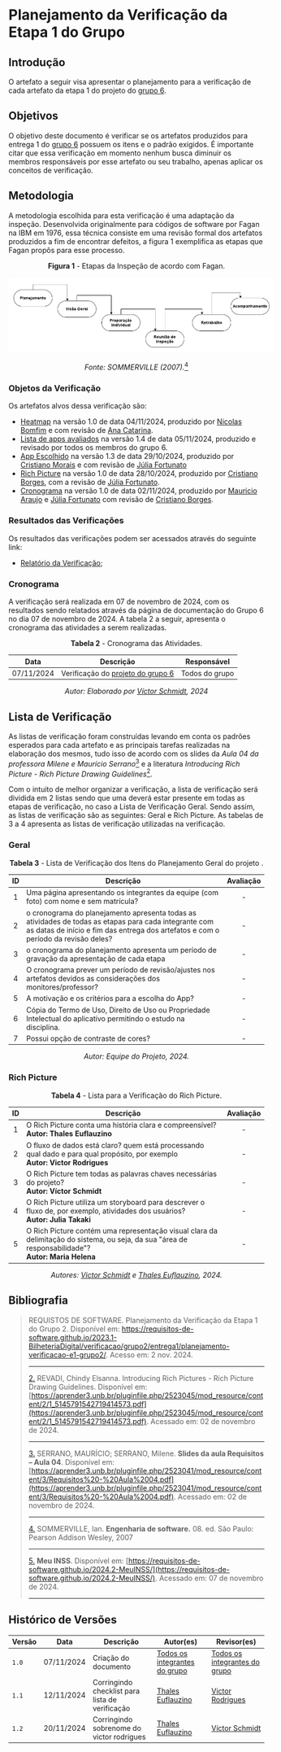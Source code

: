 # Planejamento da Verificação da Etapa 1 do Grupo

## Introdução

O artefato a seguir visa apresentar o planejamento para a verificação de cada artefato da etapa 1 do projeto do [grupo 6](https://requisitos-de-software.github.io/2024.2-MeuINSS/).

## Objetivos

O objetivo deste documento é verificar se os artefatos produzidos para entrega 1 do [grupo 6](https://requisitos-de-software.github.io/2024.2-MeuINSS/) possuem os itens e o padrão exigidos. É importante citar que essa verificação em momento nenhum busca diminuir os membros responsáveis por esse artefato ou seu trabalho, apenas aplicar os conceitos de verificação.

## Metodologia

A metodologia escolhida para esta verificação é uma adaptação da inspeção. Desenvolvida originalmente para códigos de software por Fagan na IBM em 1976, essa técnica consiste em uma revisão formal dos artefatos produzidos a fim de encontrar defeitos, a figura 1 exemplifica as etapas que Fagan propôs para esse processo.

<center>

**Figura 1** - Etapas da Inspeção de acordo com Fagan.

<style>
img[alt="inspecaofagan"] {
    background-color: white;
    padding: 10px;
    border-radius: 5px;
}
</style>

![inspecaofagan](../../../assets/inspecao-fagan.png)

_Fonte: SOMMERVILLE (2007)._<a id="anchor_4" href="#REF4"><sup>4</sup></a>

</center>

### Objetos da Verificação

Os artefatos alvos dessa verificação são:

- [Heatmap](https://requisitos-de-software.github.io/2024.2-MeuINSS/planejamento_do_projeto/heatmap-disponibilidade/) na versão 1.0 de data 04/11/2024, produzido por [Nicolas Bomfim](https://github.com/nickgehjk) e com revisão de [Ana Catarina](https://github.com/an4catarina).
- [Lista de apps avaliados](https://requisitos-de-software.github.io/2024.2-MeuINSS/planejamento_do_projeto/lista-apps-avaliados/) na versão 1.4 de data 05/11/2024, produzido e revisado por todos os membros do grupo 6.
- [App Escolhido](https://requisitos-de-software.github.io/2024.2-MeuINSS/planejamento_do_projeto/app-selecionado/) na versão 1.3 de data 29/10/2024, produzido por [Cristiano Morais](https://github.com/CristianoMoraiss) e com revisão de [Júlia Fortunato](https://github.com/julia-fortunato)
- [Rich Picture](../../../Planejamento-do-projeto/rich-picture.md) na versão 1.0 de data 28/10/2024, produzido por [Cristiano Borges](https://github.com/CristianoMoraiss), com a revisão de [Júlia Fortunato](https://github.com/julia-fortunato).
- [Cronograma](../../../Planejamento-do-projeto/cronograma.md) na versão 1.0 de data 02/11/2024, produzido por [Mauricio Araujo](https://github.com/mauricio-araujoo) e [Júlia Fortunato](https://github.com/julia-fortunato) com revisão de [Cristiano Borges](https://github.com/CristianoMoraiss).

### Resultados das Verificações

Os resultados das verificações podem ser acessados através do seguinte link:

- [Relatório da Verificação](./relatorio-verificacao-e1-gp6.md);

### Cronograma

A verificação será realizada em 07 de novembro de 2024, com os resultados sendo relatados através da página de documentação do Grupo 6 no dia 07 de novembro de 2024. A tabela 2 a seguir, apresenta o cronograma das atividades a serem realizadas.

<center>

**Tabela 2** - Cronograma das Atividades.

| Data       | Descrição                    | Responsável                                 |
| ---------- | ---------------------------- | ------------------------------------------- |
| 07/11/2024 | Verificação do [projeto do grupo 6](https://requisitos-de-software.github.io/2024.2-MeuINSS/)| Todos do grupo |

_Autor: Elaborado por [Víctor Schmidt](https://github.com/moonshinerd), 2024_

</center>

## Lista de Verificação

As listas de verificação foram construídas levando em conta os padrões esperados para cada artefato e as principais tarefas realizadas na elaboração dos mesmos, tudo isso de acordo com os slides da _Aula 04 da professora Milene e Maurício Serrano_<a id=anchor_3 href="#REF3"><sup>3</sup></a> e a literatura _Introducing Rich Picture - Rich Picture Drawing Guidelines_<a id=anchor_2 href="#REF2"><sup>2</sup></a>.

Com o intuito de melhor organizar a verificação, a lista de verificação será dividida em 2 listas sendo que uma deverá estar presente em todas as etapas de verificação, no caso a Lista de Verificação Geral. Sendo assim, as listas de verificação são as seguintes: Geral e Rich Picture. As tabelas de 3 a 4 apresenta as listas de verificação utilizadas na verificação.


### Geral

<center>

**Tabela 3** - Lista de Verificação dos Itens do Planejamento Geral do projeto .

|        ID        | Descrição                                                                                                           | Avaliação  |
| :--------------: | ------------------------------------------------------------------------------------------------------------------- | :--------: | 
|        1         | Uma página apresentando os integrantes da equipe (com foto) com nome e sem matrícula?                                                                                       |    -    |
|        2         | o cronograma do planejamento apresenta todas as atividades de todas as etapas para cada integrante com as datas de início e fim das entrega dos artefatos e com o período da revisão deles?                                                       |    -    |
|        3         | o cronograma do planejamento apresenta um período de gravação da apresentação de cada etapa              |    -    |
|        4         | O cronograma prever um período de revisão/ajustes nos artefatos devidos as considerações dos monitores/professor?                                        |    -    |
|        5         | A motivação e os critérios para a escolha do App?                                                                              |    -    |
|        6         | Cópia do Termo de Uso, Direito de Uso ou Propriedade Intelectual do aplicativo permitindo o estudo na disciplina.                                                                              |    -    |
|        7         | Possui opção de contraste de cores?                                                                              |    -    |

_Autor: Equipe do Projeto, 2024._

</center>

### Rich Picture

<center>

**Tabela 4** - Lista para a Verificação do Rich Picture.

|        ID        | Descrição                                                                                                           | Avaliação  |
| :--------------: | ------------------------------------------------------------------------------------------------------------------- | :--------: | 
|1| O Rich Picture conta uma história clara e compreensível? <br> **Autor: Thales Euflauzino**                                                                              |    -    |
|        2        | O fluxo de dados está claro? quem está processando qual dado e para qual propósito, por exemplo <br> **Autor: Victor Rodrigues**                                                                               |    -    |
|        3        | O Rich Picture tem todas as palavras chaves necessárias do projeto?      <br> **Autor: Víctor Schmidt**                                                                         |    -    |
|        4        | O Rich Picture utiliza um storyboard para descrever o fluxo de, por exemplo, atividades dos usuários?        <br> **Autor: Julia Takaki**                                                                       |    -    |
|        5        | O Rich Picture contém uma representação visual clara da delimitação do sistema, ou seja, da sua "área de responsabilidade"? <br> **Autor: Maria Helena**                                                                                                       |    -    |

_Autores: [Victor Schmidt](https://github.com/moonshinerd) e [Thales Euflauzino](https://github.com/thaleseuflauzino), 2024._

</center>

## Bibliografia

> REQUISTOS DE SOFTWARE. Planejamento da Verificação da Etapa 1 do Grupo 2. Disponível em: https://requisitos-de-software.github.io/2023.1-BilheteriaDigital/verificacao/grupo2/entrega1/planejamento-verificacao-e1-grupo2/. Acesso em: 2 nov. 2024.
>****
> <a id="REF2" href="#anchor_2">2.</a> REVADI, Chindy Elsanna. Introducing Rich Pictures - Rich Picture Drawing Guidelines. Disponível em: [https://aprender3.unb.br/pluginfile.php/2523045/mod_resource/content/2/1_5145791542719414573.pdf](https://aprender3.unb.br/pluginfile.php/2523045/mod_resource/content/2/1_5145791542719414573.pdf). Acessado em: 02 de novembro de 2024.
>****
> <a id="REF3" href="#anchor_3">3.</a> SERRANO, MAURÍCIO; SERRANO, Milene. **Slides da aula Requisitos – Aula 04**. Disponível em: [https://aprender3.unb.br/pluginfile.php/2523041/mod_resource/content/3/Requisitos%20-%20Aula%2004.pdf](https://aprender3.unb.br/pluginfile.php/2523041/mod_resource/content/3/Requisitos%20-%20Aula%2004.pdf). Acessado em: 02 de novembro de 2024.
>****
> <a id="REF4" href="#anchor_4">4.</a> SOMMERVILLE, Ian. **Engenharia de software.** 08. ed. São Paulo: Pearson Addison Wesley, 2007
>****
> <a id="REF5" href="#anchor_5">5.</a> **Meu INSS**. Disponível em: [https://requisitos-de-software.github.io/2024.2-MeuINSS/](https://requisitos-de-software.github.io/2024.2-MeuINSS/). Acessado em: 07 de novembro de 2024.
>****

## Histórico de Versões

| Versão  | Data | Descrição | Autor(es) | Revisor(es) |
| -------- | ------ | ------ | ---------- | ---------- |
| `1.0` | 07/11/2024 | Criação do documento  | [Todos os integrantes do grupo](../../../index.md) | [Todos os integrantes do grupo](../../../index.md) |
| `1.1` | 12/11/2024  | Corringindo checklist para lista de verificação | [Thales Euflauzino](https://github.com/thaleseuflauzino) | [Victor Rodrigues](https://github.com/ViictorHugoo) |
| `1.2` | 20/11/2024  | Corringindo sobrenome do victor rodrigues | [Thales Euflauzino](https://github.com/thaleseuflauzino) |  [Víctor Schmidt](https://github.com/moonshinerd) |

